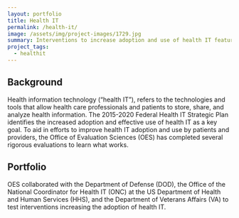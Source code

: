 ```yaml
---
layout: portfolio
title: Health IT
permalink: /health-it/
image: /assets/img/project-images/1729.jpg
summary: Interventions to increase adoption and use of health IT features
project_tags:
  - healthit
---
```

## Background

Health information technology (“health IT”), refers to the technologies and tools that allow health care professionals and patients to store, share, and analyze health information. The 2015-2020 Federal Health IT Strategic Plan identifies the increased adoption and effective use of health IT as a key goal. To aid in efforts to improve health IT adoption and use by patients and providers, the Office of Evaluation Sciences (OES) has completed several rigorous evaluations to learn what works. 

## Portfolio

OES collaborated with the Department of Defense (DOD), the Office of the National Coordinator for Health IT (ONC) at the US Department of Health and Human Services (HHS), and the Department of  Veterans Affairs (VA)  to test interventions increasing the adoption of health IT. 
